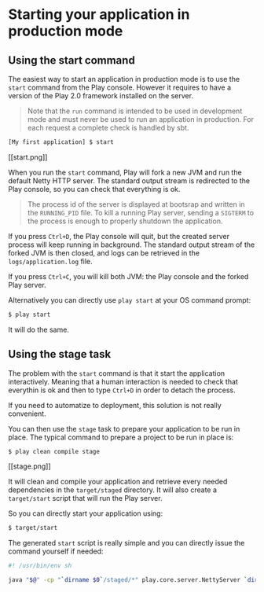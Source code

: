 # Starting your application in production mode

## Using the start command

The easiest way to start an application in production mode is to use the `start` command from the Play console. However it requires to have a version of the Play 2.0 framework installed on the server.

> Note that the `run` command is intended to be used in development mode and must never be used to run an application in production. For each request a complete check is handled by sbt.

```bash
[My first application] $ start
```

[[start.png]]

When you run the `start` command, Play will fork a new JVM and run the default Netty HTTP server. The standard output stream is redirected to the Play console, so you can check that everything is ok.

> The process id of the server is displayed at bootsrap and written in the `RUNNING_PID` file. To kill a running Play server, sending a `SIGTERM` to the process is enough to properly shutdown the application.

If you press `Ctrl+D`, the Play console will quit, but the created server process will keep running in background. The standard output stream of the forked JVM is then closed, and logs can be retrieved in the `logs/application.log` file.

If you press `Ctrl+C`, you will kill both JVM: the Play console and the forked Play server. 

Alternatively you can directly use `play start` at your OS command prompt:

```bash
$ play start
```

It will do the same.

## Using the stage task

The problem with the `start` command is that it start the application interactively. Meaning that a human interaction is needed to check that everythin is ok and then to type `Ctrl+D` in order to detach the process.

If you need to automatize to deployment, this solution is not really convenient.

You can then use the `stage` task to prepare your application to be run in place. The typical command to prepare a project to be run in place is:

```bash
$ play clean compile stage
```

[[stage.png]]

It will clean and compile your application and retrieve every needed dependencies in the `target/staged` directory. It will also create a `target/start` script that will run the Play server.

So you can directly start your application using:

```bash
$ target/start
```

The generated `start` script is really simple and you can directly issue the command yourself if needed:

```bash
#! /usr/bin/env sh

java "$@" -cp "`dirname $0`/staged/*" play.core.server.NettyServer `dirname $0`/..
```
